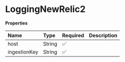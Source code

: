# LoggingNewRelic2

**Properties**

| Name         | Type   | Required | Description |
| :----------- | :----- | :------- | :---------- |
| host         | String | ✅       |             |
| ingestionKey | String | ✅       |             |
